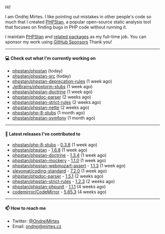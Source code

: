 Hi!

I am Ondřej Mirtes. I like pointing out mistakes in other people's code so much that I created [PHPStan](https://phpstan.org/), a popular open-source static analysis tool that focuses on finding bugs in PHP code without running it.

I maintain [PHPStan](https://github.com/phpstan/phpstan) and [related packages](https://github.com/phpstan/) as my full-time job. You can sponsor my work using [GitHub Sponsors](https://github.com/sponsors/ondrejmirtes) Thank you!

---

#### 💻 Check out what I'm currently working on

- [phpstan/phpstan](https://github.com/phpstan/phpstan) (today)
- [phpstan/phpstan-src](https://github.com/phpstan/phpstan-src) (today)
- [phpstan/phpstan-deprecation-rules](https://github.com/phpstan/phpstan-deprecation-rules) (1 week ago)
- [JetBrains/phpstorm-stubs](https://github.com/JetBrains/phpstorm-stubs) (1 week ago)
- [phpstan/phpstan-doctrine](https://github.com/phpstan/phpstan-doctrine) (1 week ago)
- [phpstan/phpdoc-parser](https://github.com/phpstan/phpdoc-parser) (2 weeks ago)
- [phpstan/phpstan-strict-rules](https://github.com/phpstan/phpstan-strict-rules) (2 weeks ago)
- [phpstan/phpstan-nette](https://github.com/phpstan/phpstan-nette) (2 weeks ago)
- [phpstan/php-8-stubs](https://github.com/phpstan/php-8-stubs) (1 month ago)
- [phpstan/phpstan-symfony](https://github.com/phpstan/phpstan-symfony) (1 month ago)

---

#### 🔭 Latest releases I've contributed to

- [phpstan/php-8-stubs](https://github.com/phpstan/php-8-stubs) - [0.3.8](https://github.com/phpstan/php-8-stubs/releases/tag/0.3.8) (1 week ago)
- [phpstan/phpstan](https://github.com/phpstan/phpstan) - [1.6.8](https://github.com/phpstan/phpstan/releases/tag/1.6.8) (1 week ago)
- [phpstan/phpstan-doctrine](https://github.com/phpstan/phpstan-doctrine) - [1.3.4](https://github.com/phpstan/phpstan-doctrine/releases/tag/1.3.4) (1 week ago)
- [phpstan/phpstan-mockery](https://github.com/phpstan/phpstan-mockery) - [1.1.0](https://github.com/phpstan/phpstan-mockery/releases/tag/1.1.0) (1 week ago)
- [phpstan/phpstan-webmozart-assert](https://github.com/phpstan/phpstan-webmozart-assert) - [1.1.3](https://github.com/phpstan/phpstan-webmozart-assert/releases/tag/1.1.3) (1 week ago)
- [slevomat/coding-standard](https://github.com/slevomat/coding-standard) - [7.2.0](https://github.com/slevomat/coding-standard/releases/tag/7.2.0) (1 week ago)
- [phpstan/phpdoc-parser](https://github.com/phpstan/phpdoc-parser) - [1.5.1](https://github.com/phpstan/phpdoc-parser/releases/tag/1.5.1) (2 weeks ago)
- [phpstan/phpstan-strict-rules](https://github.com/phpstan/phpstan-strict-rules) - [1.2.3](https://github.com/phpstan/phpstan-strict-rules/releases/tag/1.2.3) (2 weeks ago)
- [phpstan/phpstan-phpunit](https://github.com/phpstan/phpstan-phpunit) - [1.1.1](https://github.com/phpstan/phpstan-phpunit/releases/tag/1.1.1) (4 weeks ago)
- [codemirror/CodeMirror](https://github.com/codemirror/CodeMirror) - [5.65.3](https://github.com/codemirror/CodeMirror/releases/tag/5.65.3) (4 weeks ago)

---

#### 📫 How to reach me

- Twitter: [@OndrejMirtes](https://twitter.com/ondrejmirtes)
- Email: [ondrej@mirtes.cz](mailto:ondrej@mirtes.cz)
